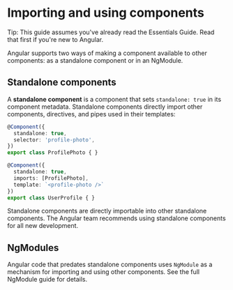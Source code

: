 # Importing and using components

Tip: This guide assumes you've already read the Essentials Guide. Read that first if you're new to Angular.

Angular supports two ways of making a component available to other components: as a standalone component or in an NgModule.

## Standalone components

A **standalone component** is a component that sets `standalone: true` in its component metadata. Standalone components directly import other components, directives, and pipes used in their templates:

```typescript
@Component({
  standalone: true,
  selector: 'profile-photo',
})
export class ProfilePhoto { }

@Component({
  standalone: true,
  imports: [ProfilePhoto],
  template: `<profile-photo />`
})
export class UserProfile { }
```

Standalone components are directly importable into other standalone components. The Angular team recommends using standalone components for all new development.

## NgModules

Angular code that predates standalone components uses `NgModule` as a mechanism for importing and using other components. See the full NgModule guide for details.